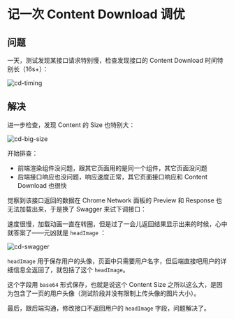 # 记一次 Content Download 调优

## 问题

一天，测试发现某接口请求特别慢，检查发现接口的 Content Download 时间特别长（16s+）：

![cd-timing](https://user-images.githubusercontent.com/5949351/97248738-6286b880-183d-11eb-8e45-23570ba37a9d.png)

## 解决

进一步检查，发现 Content 的 Size 也特别大：

![cd-big-size](https://user-images.githubusercontent.com/5949351/97251754-72090000-1843-11eb-96a7-6ef55dae1bee.png)

开始排查：

* 前端渲染组件没问题，跟其它页面用的是同一个组件，其它页面没问题
* 后端接口响应也没问题，响应速度正常，其它页面接口响应和 Content Download 也很快

觉察到该接口返回的数据在 Chrome Network 面板的 Preview 和 Response 也无法加载出来，于是换了 Swagger 来试下调接口：

速度很慢，加载动画一直在转圈，但是过了一会儿返回结果显示出来的时候，心中就答案了——元凶就是 `headImage` ：

![cd-swagger](https://user-images.githubusercontent.com/5949351/97251762-76351d80-1843-11eb-9420-bfd93652aaa6.png)

`headImage` 用于保存用户的头像，页面中只需要用户名字，但后端直接吧用户的详细信息全返回了，就包括了这个 `headImage`。

这个字段用 `base64` 形式保存，也就是说这个 Content Size 之所以这么大，是因为包含了一页的用户头像（测试阶段并没有限制上传头像的图片大小）。

最后，跟后端沟通，修改接口不返回用户的 `headImage` 字段，问题解决了。